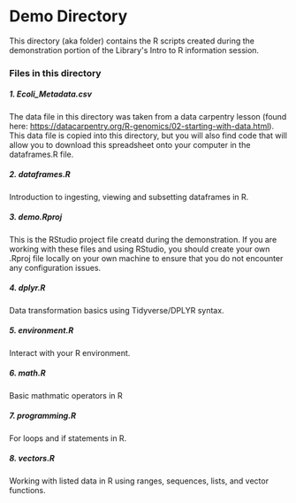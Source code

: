 # Demo Directory

This directory (aka folder) contains the R scripts created during the demonstration portion of the Library's Intro to R information session. 

### Files in this directory
##### 1. Ecoli_Metadata.csv

The data file in this directory was taken from a data carpentry lesson (found here: https://datacarpentry.org/R-genomics/02-starting-with-data.html). This data file is copied into this directory, but you will also find code that will allow you to download this spreadsheet onto your computer in the dataframes.R file.

##### 2. dataframes.R

Introduction to ingesting, viewing and subsetting dataframes in R.

##### 3. demo.Rproj

This is the RStudio project file creatd during the demonstration. If you are working with these files and using RStudio, you should create your own .Rproj file locally on your own machine to ensure that you do not encounter any configuration issues. 

##### 4. dplyr.R

Data transformation basics using Tidyverse/DPLYR syntax.

##### 5. environment.R

Interact with your R environment.

##### 6. math.R

Basic mathmatic operators in R

##### 7. programming.R

For loops and if statements in R. 

##### 8. vectors.R

Working with listed data in R using ranges, sequences, lists, and vector functions. 
  

